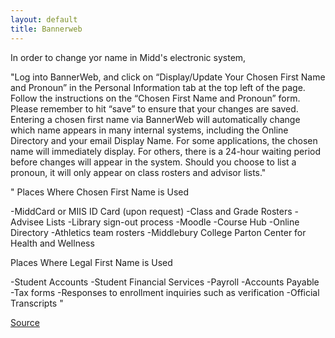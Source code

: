 ```yaml
---
layout: default
title: Bannerweb
---
```


In order to change yor name in Midd's electronic system,

"Log into BannerWeb, and click on “Display/Update Your Chosen First Name and Pronoun” in the Personal Information tab at the top left of the page.  Follow the instructions on the “Chosen First Name and Pronoun” form. Please remember to hit “save” to ensure that your changes are saved. Entering a chosen first name via BannerWeb will automatically change which name appears in many internal systems, including the Online Directory and your email Display Name. For some applications, the chosen name will immediately display. For others, there is a 24-hour waiting period before changes will appear in the system. Should you choose to list a pronoun, it will only appear on class rosters and advisor lists."

"
Places Where Chosen First Name is Used

-MiddCard or MIIS ID Card (upon request)
-Class and Grade Rosters
-Advisee Lists
-Library sign-out process
-Moodle
-Course Hub
-Online Directory
-Athletics team rosters
-Middlebury College Parton Center for Health and Wellness

Places Where Legal First Name is Used

-Student Accounts
-Student Financial Services
-Payroll
-Accounts Payable
-Tax forms
-Responses to enrollment inquiries such as verification
-Official Transcripts
"

[Source](https://www.middlebury.edu/college/student-life/diversity-equity-inclusion/chosen-names-and-pronouns#:~:text=Log%20into%20BannerWeb%2C%20and%20click,that%20your%20changes%20are%20saved.)
